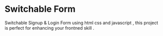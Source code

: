 # Switchable Form

Switchable Signup & Login Form using html css and javascript , 
this project is perfect for enhancing your frontned skill .
